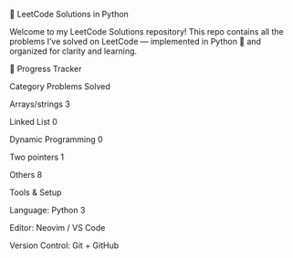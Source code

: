 🧠 LeetCode Solutions in Python

Welcome to my LeetCode Solutions repository!
This repo contains all the problems I’ve solved on LeetCode
 — implemented in Python 🐍 and organized for clarity and learning.


🏁 Progress Tracker

Category	Problems Solved

Arrays/strings	3

Linked List	0

Dynamic Programming	0

Two pointers 1

Others	8

Tools & Setup

Language: Python 3

Editor: Neovim / VS Code

Version Control: Git + GitHub
